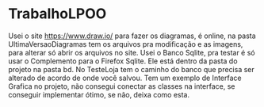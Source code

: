 # TrabalhoLPOO
Usei o site https://www.draw.io/ para fazer os diagramas, é online, na pasta UltimaVersaoDiagramas tem os arquivos pra modificação e as imagens, para alterar só abrir os arquivos no site.
Usei o Banco Sqlite, pra testar é só usar o Complemento para o Firefox Sqlite. Ele está dentro da pasta do projeto na pasta bd.
No TesteLoja tem o caminho do banco que precisa ser alterado de acordo de onde você salvou.
Tem um exemplo de Interface Grafica no projeto, não consegui conectar as classes na interface, se conseguir implementar ótimo, se não, deixa como esta.
